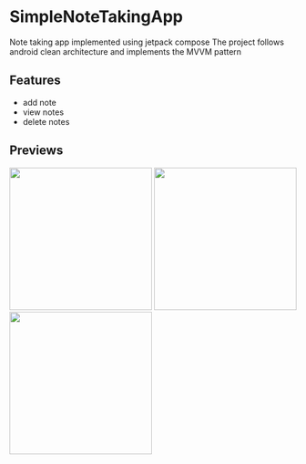 # SimpleNoteTakingApp
Note taking app implemented using jetpack compose
The project follows android clean architecture and implements the MVVM pattern

## Features
- add note
- view notes
- delete notes

## Previews

<p float="left">
<img src="https://user-images.githubusercontent.com/37542189/184168193-34b56399-fc35-4924-b6f8-5d46e640eb53.png" width="250">
<img src="https://user-images.githubusercontent.com/37542189/184168748-78a39c5b-7df2-464d-a9ef-304ed67539e8.png" width="250">
<img src="https://user-images.githubusercontent.com/37542189/184168890-36c0ec9c-6a81-49f2-a62d-df5d1fb1e06c.png" width="250">
</p>


